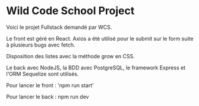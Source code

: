 # Wild Code School Project

Voici le projet Fullstack demandé par WCS.

Le front est géré en React. Axios a été utilisé pour le submit sur le form suite à plusieurs bugs avec fetch. 

Disposition des listes avec la méthode grow en CSS.

Le back avec NodeJS, la BDD avec PostgreSQL, le framework Express et l'ORM Sequelize sont utilisés.

Pour lancer le front : 'npm run start'

Pour lancer le back : npm run dev

